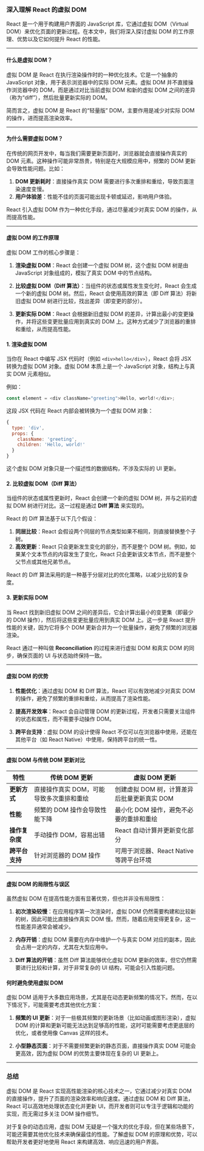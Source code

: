 ### 深入理解 React 的虚拟 DOM

React 是一个用于构建用户界面的 JavaScript 库，它通过虚拟 DOM（Virtual DOM）来优化页面的更新过程。在本文中，我们将深入探讨虚拟 DOM 的工作原理、优势以及它如何提升 React 的性能。

---

#### 什么是虚拟 DOM？

虚拟 DOM 是 React 在执行渲染操作时的一种优化技术。它是一个抽象的 JavaScript 对象，用于表示浏览器中的实际 DOM 元素。虚拟 DOM 并不直接操作浏览器中的 DOM，而是通过对比当前虚拟 DOM 和新的虚拟 DOM 之间的差异（称为“diff”），然后批量更新实际的 DOM。

简而言之，虚拟 DOM 是 React 的“轻量版” DOM，主要作用是减少对实际 DOM 的操作，进而提高渲染效率。

---

#### 为什么需要虚拟 DOM？

在传统的网页开发中，每当我们需要更新页面时，浏览器就会直接操作真实的 DOM 元素。这种操作可能非常昂贵，特别是在大规模应用中，频繁的 DOM 更新会导致性能问题。比如：
1. **DOM 更新耗时**：直接操作真实 DOM 需要进行多次重排和重绘，导致页面渲染速度变慢。
2. **用户体验差**：性能不佳的页面可能出现卡顿或延迟，影响用户体验。

React 引入虚拟 DOM 作为一种优化手段，通过尽量减少对真实 DOM 的操作，从而提高性能。

---

#### 虚拟 DOM 的工作原理

虚拟 DOM 工作的核心步骤是：
1. **渲染虚拟 DOM**：React 会创建一个虚拟 DOM 树，这个虚拟 DOM 树是由 JavaScript 对象组成的，模拟了真实 DOM 中的节点结构。
   
2. **比较虚拟 DOM（Diff 算法）**：当组件的状态或属性发生变化时，React 会生成一个新的虚拟 DOM 树。然后，React 会使用高效的算法（即 Diff 算法）将新旧虚拟 DOM 树进行比较，找出差异（即变更的部分）。

3. **更新实际 DOM**：React 会根据新旧虚拟 DOM 的差异，计算出最小的变更操作，并将这些变更批量应用到真实的 DOM 上。这种方式减少了浏览器的重排和重绘，从而提高性能。

#### 1. 渲染虚拟 DOM

当你在 React 中编写 JSX 代码时（例如 `<div>hello</div>`），React 会将 JSX 转换为虚拟 DOM 对象。虚拟 DOM 本质上是一个 JavaScript 对象，结构上与真实 DOM 元素相似。

例如：
```javascript
const element = <div className="greeting">Hello, world!</div>;
```

这段 JSX 代码在 React 内部会被转换为一个虚拟 DOM 对象：
```javascript
{
  type: 'div',
  props: {
    className: 'greeting',
    children: 'Hello, world!'
  }
}
```

这个虚拟 DOM 对象只是一个描述性的数据结构，不涉及实际的 UI 更新。

#### 2. 比较虚拟 DOM（Diff 算法）

当组件的状态或属性更新时，React 会创建一个新的虚拟 DOM 树，并与之前的虚拟 DOM 树进行对比。这一过程是通过 **Diff 算法** 来实现的。

React 的 Diff 算法基于以下几个假设：
1. **同层比较**：React 会假设两个同层的节点类型如果不相同，则直接替换整个子树。
2. **高效更新**：React 只会更新发生变化的部分，而不是整个 DOM 树。例如，如果某个文本节点的内容发生了变化，React 只会更新该文本节点，而不是整个父节点或其他兄弟节点。

React 的 Diff 算法采用的是一种基于分层对比的优化策略，以减少比较的复杂度。

#### 3. 更新实际 DOM

当 React 找到新旧虚拟 DOM 之间的差异后，它会计算出最小的变更集（即最少的 DOM 操作），然后将这些变更批量应用到真实 DOM 上。这一步是 React 提升性能的关键，因为它将多个 DOM 更新合并为一个批量操作，避免了频繁的浏览器渲染。

React 通过一种叫做 **Reconciliation** 的过程来进行虚拟 DOM 和真实 DOM 的同步，确保页面的 UI 与状态始终保持一致。

---

#### 虚拟 DOM 的优势

1. **性能优化**：通过虚拟 DOM 和 Diff 算法，React 可以有效地减少对真实 DOM 的操作，避免了频繁的重排和重绘，从而提高了渲染性能。
   
2. **提高开发效率**：React 会自动管理 DOM 的更新过程，开发者只需要关注组件的状态和属性，而不需要手动操作 DOM。
   
3. **跨平台支持**：虚拟 DOM 的设计使得 React 不仅可以在浏览器中使用，还能在其他平台（如 React Native）中使用，保持跨平台的统一性。

---

#### 虚拟 DOM 与传统 DOM 更新对比

| 特性                          | 传统 DOM 更新                               | 虚拟 DOM 更新                                   |
|-------------------------------|--------------------------------------------|------------------------------------------------|
| **更新方式**                   | 直接操作真实 DOM，可能导致多次重排和重绘    | 创建虚拟 DOM 树，计算差异后批量更新真实 DOM    |
| **性能**                        | 频繁的 DOM 操作会导致性能下降              | 最小化 DOM 操作，避免不必要的重排和重绘        |
| **操作复杂度**                  | 手动操作 DOM，容易出错                     | React 自动计算并更新变化部分                  |
| **跨平台支持**                  | 针对浏览器的 DOM 操作                      | 可用于浏览器、React Native 等跨平台环境       |

---

#### 虚拟 DOM 的局限性与误区

虽然虚拟 DOM 在提高性能方面有显著优势，但也并非没有局限性：

1. **初次渲染较慢**：在应用程序第一次渲染时，虚拟 DOM 仍然需要构建和比较新的树，因此可能比直接操作真实 DOM 慢。然而，随着应用变得更复杂，这一性能差异通常会被减少。
   
2. **内存开销**：虚拟 DOM 需要在内存中维护一个与真实 DOM 对应的副本，因此会占用一定的内存，尤其在大型应用中。

3. **Diff 算法的开销**：虽然 Diff 算法能够优化虚拟 DOM 更新的效率，但它仍然需要进行比较和计算，对于非常复杂的 UI 结构，可能会引入性能问题。

#### 何时避免使用虚拟 DOM

虚拟 DOM 适用于大多数应用场景，尤其是在动态更新频繁的情况下。然而，在以下情况下，可能需要考虑其他优化方案：

1. **频繁的 UI 更新**：对于一些极其频繁的更新场景（比如动画或图形渲染），虚拟 DOM 的计算和更新可能无法达到足够高的性能，这时可能需要考虑更底层的优化，或者使用像 Canvas 这样的技术。
   
2. **小型静态页面**：对于不需要频繁更新的静态页面，直接操作真实 DOM 可能会更高效，因为虚拟 DOM 的优势主要体现在复杂的 UI 更新上。

---

### 总结

虚拟 DOM 是 React 实现高性能渲染的核心技术之一，它通过减少对真实 DOM 的直接操作，提升了页面的渲染效率和响应速度。通过虚拟 DOM 和 Diff 算法，React 可以高效地处理状态变化并更新 UI，而开发者则可以专注于逻辑和功能的实现，而无需过多关注 DOM 操作细节。

对于复杂的动态应用，虚拟 DOM 无疑是一个强大的优化手段，但在某些场景下，可能还需要其他优化技术来确保最佳的性能。了解虚拟 DOM 的原理和优势，可以帮助开发者更好地使用 React 来构建高效、响应迅速的用户界面。
